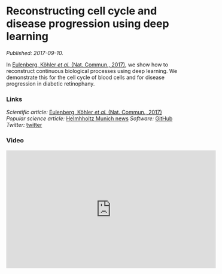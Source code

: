 # Reconstructing cell cycle and disease progression using deep learning

*Published: 2017-09-10.*

In [Eulenberg, Köhler *et al.* (Nat. Commun., 2017)](/publications/#P20), we
show how to reconstruct continuous biological processes using deep
learning. We demonstrate this for the cell cycle of blood cells and for
disease progression in diabetic retinophany.

### Links

*Scientific article:* [Eulenberg, Köhler *et al.* (Nat. Commun., 2017)](../publications#P20)   
*Popular science article:* [Helmhholtz Munich news](https://www.helmholtz-muenchen.de/en/aktuelles/latest-news/press-information-news/article/41458/index.html)
*Software:* [GitHub](https://github.com/theislab/deepflow)   
*Twitter:*
[twitter](https://twitter.com/falexwolf/status/906871804060463104)

### Video

<iframe width="560" height="315" src="https://www.youtube.com/embed/eyWcHIiCazE" frameborder="0" allowfullscreen></iframe>